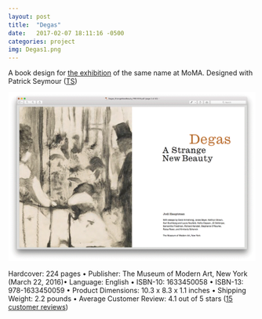 ```yaml
---
layout: post
title:  "Degas"
date:   2017-02-07 18:11:16 -0500
categories: project
img: Degas1.png
---
```

A book design for [the exhibition](https://www.moma.org/calendar/exhibitions/1613) of the same name at MoMA. Designed with Patrick Seymour ([TS](http://www.tsangseymour.com))
<div class="post-content"><img src="/img/Degas2.gif"></div>

Hardcover: 224 pages •
Publisher: The Museum of Modern Art, New York (March 22, 2016)•
Language: English •
ISBN-10: 1633450058 •
ISBN-13: 978-1633450059 •
Product Dimensions: 10.3 x 8.3 x 1.1 inches •
Shipping Weight: 2.2 pounds •
Average Customer Review: 4.1 out of 5 stars ([15 customer reviews](https://www.amazon.com/Edgar-Degas-Strange-New-Beauty/product-reviews/1633450058/ref=dp_db_cm_cr_acr_txt?ie=UTF8&showViewpoints=1))

